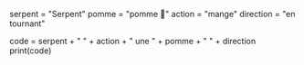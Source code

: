 serpent = "Serpent"
pomme = "pomme 🍎"
action = "mange"
direction = "en tournant"

code = serpent + " " + action + " une " + pomme + " " + direction
print(code)

